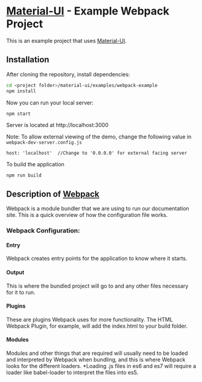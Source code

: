 # [Material-UI](http://callemall.github.io/material-ui/) - Example Webpack Project

This is an example project that uses [Material-UI](http://callemall.github.io/material-ui/).

## Installation

After cloning the repository, install dependencies:
```sh
cd <project folder>/material-ui/examples/webpack-example
npm install
```

Now you can run your local server:
```sh
npm start
```
Server is located at http://localhost:3000

Note: To allow external viewing of the demo, change the following value in `webpack-dev-server.config.js`

```
host: 'localhost'  //Change to '0.0.0.0' for external facing server
```


To build the application
```
npm run build
```


## Description of [Webpack](http://webpack.github.io/docs/)

Webpack is a module bundler that we are using to run our documentation site.
This is a quick overview of how the configuration file works.

### Webpack Configuration:

#### Entry

Webpack creates entry points for the application to know where it starts.

#### Output

This is where the bundled project will go to and any other files necessary for it to run.

#### Plugins

These are plugins Webpack uses for more functionality.
The HTML Webpack Plugin, for example, will add the index.html to your build folder.

#### Modules

Modules and other things that are required will usually need to be loaded and interpreted by Webpack when bundling, and this is where Webpack looks for the different loaders.
*Loading .js files in es6 and es7 will require a loader like babel-loader to interpret the files into es5.
